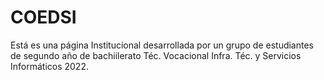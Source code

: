 # COEDSI
Está es una página Institucional desarrollada por un grupo de estudiantes de segundo año de bachiilerato Téc. Vocacional Infra. Téc. y Servicios Informáticos 2022.
